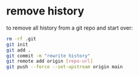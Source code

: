 # remove history

to remove all history from a git repo and start over:

```bash
rm -rf .git
git init
git add .
git commit -m "rewrite history"
git remote add origin [repo-url]
git push --force --set-upstream origin main
```


